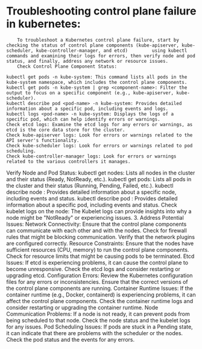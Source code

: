 # Troubleshooting control plane failure in kubernetes:
        To troubleshoot a Kubernetes control plane failure, start by checking the status of control plane components (kube-apiserver, kube-scheduler, kube-controller-manager, and etcd)         using kubectl commands and examining their logs for errors, then verify node and pod status, and finally, address any network or resource issues. 
        Check Control Plane Component Status:
        
    kubectl get pods -n kube-system: This command lists all pods in the kube-system namespace, which includes the control plane components. 
    kubectl get pods -n kube-system | grep <component-name>: Filter the output to focus on a specific component (e.g., kube-apiserver, kube-scheduler). 
    kubectl describe pod <pod-name> -n kube-system: Provides detailed information about a specific pod, including events and logs. 
    kubectl logs <pod-name> -n kube-system: Displays the logs of a specific pod, which can help identify errors or warnings. 
    Check etcd logs: Examine the etcd logs for any errors or warnings, as etcd is the core data store for the cluster. 
    Check kube-apiserver logs: Look for errors or warnings related to the API server's functionality. 
    Check kube-scheduler logs: Look for errors or warnings related to pod scheduling. 
    Check kube-controller-manager logs: Look for errors or warnings related to the various controllers it manages. 
Verify Node and Pod Status:
    kubectl get nodes:
    Lists all nodes in the cluster and their status (Ready, NotReady, etc.). 
    kubectl get pods:
    Lists all pods in the cluster and their status (Running, Pending, Failed, etc.). 
    kubectl describe node <node-name>:
    Provides detailed information about a specific node, including events and status. 
    kubectl describe pod <pod-name>:
    Provides detailed information about a specific pod, including events and status. 
    Check kubelet logs on the node:
    The Kubelet logs can provide insights into why a node might be "NotReady" or experiencing issues. 
3. Address Potential Issues:
    Network Connectivity:
        Ensure that the control plane components can communicate with each other and with the nodes. 
        Check for firewall rules that might be blocking communication. 
        Verify that the network plugins are configured correctly. 
    Resource Constraints:
        Ensure that the nodes have sufficient resources (CPU, memory) to run the control plane components. 
        Check for resource limits that might be causing pods to be terminated. 
    Etcd Issues:
        If etcd is experiencing problems, it can cause the control plane to become unresponsive. 
        Check the etcd logs and consider restarting or upgrading etcd. 
    Configuration Errors:
        Review the Kubernetes configuration files for any errors or inconsistencies. 
        Ensure that the correct versions of the control plane components are running. 
    Container Runtime Issues:
        If the container runtime (e.g., Docker, containerd) is experiencing problems, it can affect the control plane components. 
        Check the container runtime logs and consider restarting or upgrading the container runtime. 
    Node Communication Problems:
        If a node is not ready, it can prevent pods from being scheduled to that node. 
        Check the node status and the kubelet logs for any issues. 
    Pod Scheduling Issues:
        If pods are stuck in a Pending state, it can indicate that there are problems with the scheduler or the nodes. 
        Check the pod status and the events for any errors. 
